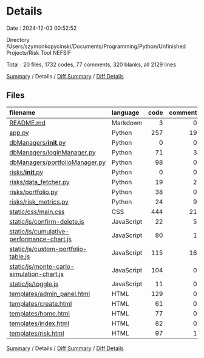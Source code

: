 # Details

Date : 2024-12-03 00:52:52

Directory /Users/szymonkopycinski/Documents/Programming/Python/Unfinished Projects/Risk Tool NEFSIF

Total : 20 files,  1732 codes, 77 comments, 320 blanks, all 2129 lines

[Summary](results.md) / Details / [Diff Summary](diff.md) / [Diff Details](diff-details.md)

## Files
| filename | language | code | comment | blank | total |
| :--- | :--- | ---: | ---: | ---: | ---: |
| [README.md](/README.md) | Markdown | 3 | 0 | 1 | 4 |
| [app.py](/app.py) | Python | 257 | 19 | 86 | 362 |
| [dbManagers/__init__.py](/dbManagers/__init__.py) | Python | 0 | 0 | 1 | 1 |
| [dbManagers/loginManager.py](/dbManagers/loginManager.py) | Python | 71 | 3 | 20 | 94 |
| [dbManagers/portfolioManager.py](/dbManagers/portfolioManager.py) | Python | 98 | 0 | 34 | 132 |
| [risks/__init__.py](/risks/__init__.py) | Python | 0 | 0 | 2 | 2 |
| [risks/data_fetcher.py](/risks/data_fetcher.py) | Python | 19 | 2 | 5 | 26 |
| [risks/portfolio.py](/risks/portfolio.py) | Python | 38 | 0 | 15 | 53 |
| [risks/risk_metrics.py](/risks/risk_metrics.py) | Python | 24 | 9 | 13 | 46 |
| [static/css/main.css](/static/css/main.css) | CSS | 444 | 21 | 101 | 566 |
| [static/js/confirm-delete.js](/static/js/confirm-delete.js) | JavaScript | 22 | 5 | 3 | 30 |
| [static/js/cumulative-performance-chart.js](/static/js/cumulative-performance-chart.js) | JavaScript | 80 | 1 | 3 | 84 |
| [static/js/custom-portfolio-table.js](/static/js/custom-portfolio-table.js) | JavaScript | 115 | 16 | 18 | 149 |
| [static/js/monte-carlo-simulation-chart.js](/static/js/monte-carlo-simulation-chart.js) | JavaScript | 104 | 0 | 9 | 113 |
| [static/js/toggle.js](/static/js/toggle.js) | JavaScript | 11 | 0 | 1 | 12 |
| [templates/admin_panel.html](/templates/admin_panel.html) | HTML | 129 | 0 | 3 | 132 |
| [templates/create.html](/templates/create.html) | HTML | 61 | 0 | 0 | 61 |
| [templates/home.html](/templates/home.html) | HTML | 77 | 0 | 3 | 80 |
| [templates/index.html](/templates/index.html) | HTML | 82 | 0 | 1 | 83 |
| [templates/risk.html](/templates/risk.html) | HTML | 97 | 1 | 1 | 99 |

[Summary](results.md) / Details / [Diff Summary](diff.md) / [Diff Details](diff-details.md)